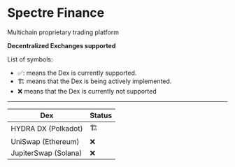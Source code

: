 # Spectre Finance
Multichain proprietary trading platform

**Decentralized Exchanges supported**

List of symbols:
- ✅: means the Dex is currently supported.
- 🏗️ means that the Dex is being actively implemented.
- ❌ means that the Dex is currently not supported

---

| Dex                     | Status             |
| ------------------------| -------------------|
| HYDRA DX (Polkadot)     | 🏗️                 | 
| UniSwap (Ethereum)      | ❌                 |
| JupiterSwap (Solana)    | ❌                 |